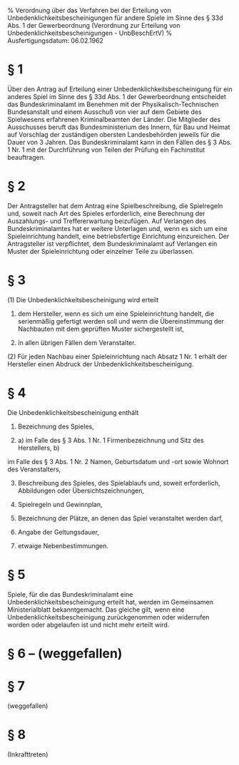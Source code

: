 % Verordnung über das Verfahren bei der Erteilung von Unbedenklichkeitsbescheinigungen für andere Spiele im Sinne des § 33d Abs. 1 der Gewerbeordnung  (Verordnung zur Erteilung von Unbedenklichkeitsbescheinigungen - UnbBeschErtV)
% Ausfertigungsdatum: 06.02.1962
 
# § 1

Über den Antrag auf Erteilung einer Unbedenklichkeitsbescheinigung für ein anderes Spiel im Sinne des § 33d Abs. 1 der Gewerbeordnung entscheidet das Bundeskriminalamt im Benehmen mit der Physikalisch-Technischen Bundesanstalt und einem Ausschuß von vier auf dem Gebiete des Spielwesens erfahrenen Kriminalbeamten der Länder. Die Mitglieder des Ausschusses beruft das Bundesministerium des Innern, für Bau und Heimat auf Vorschlag der zuständigen obersten Landesbehörden jeweils für die Dauer von 3 Jahren. Das Bundeskriminalamt kann in den Fällen des § 3 Abs. 1 Nr. 1 mit der Durchführung von Teilen der Prüfung ein Fachinstitut beauftragen.

# § 2

Der Antragsteller hat dem Antrag eine Spielbeschreibung, die Spielregeln und, soweit nach Art des Spieles erforderlich, eine Berechnung der Auszahlungs- und Treffererwartung beizufügen. Auf Verlangen des Bundeskriminalamtes hat er weitere Unterlagen und, wenn es sich um eine Spieleinrichtung handelt, eine betriebsfertige Einrichtung einzureichen. Der Antragsteller ist verpflichtet, dem Bundeskriminalamt auf Verlangen ein Muster der Spieleinrichtung oder einzelner Teile zu überlassen.

# § 3

(1) Die Unbedenklichkeitsbescheinigung wird erteilt

1. dem Hersteller, wenn es sich um eine Spieleinrichtung handelt, die serienmäßig gefertigt werden soll und wenn die Übereinstimmung der Nachbauten mit dem geprüften Muster sichergestellt ist,

2. in allen übrigen Fällen dem Veranstalter.

(2) Für jeden Nachbau einer Spieleinrichtung nach Absatz 1 Nr. 1 erhält der Hersteller einen Abdruck der Unbedenklichkeitsbescheinigung.

# § 4

Die Unbedenklichkeitsbescheinigung enthält

1. Bezeichnung des Spieles,

2. a) im Falle des § 3 Abs. 1 Nr. 1 Firmenbezeichnung und Sitz des Herstellers, b)

im Falle des § 3 Abs. 1 Nr. 2 Namen, Geburtsdatum und -ort sowie Wohnort des Veranstalters,

3. Beschreibung des Spieles, des Spielablaufs und, soweit erforderlich, Abbildungen oder Übersichtszeichnungen,

4. Spielregeln und Gewinnplan,

5. Bezeichnung der Plätze, an denen das Spiel veranstaltet werden darf,

6. Angabe der Geltungsdauer,

7. etwaige Nebenbestimmungen.

# § 5

Spiele, für die das Bundeskriminalamt eine Unbedenklichkeitsbescheinigung erteilt hat, werden im Gemeinsamen Ministerialblatt bekanntgemacht. Das gleiche gilt, wenn eine Unbedenklichkeitsbescheinigung zurückgenommen oder widerrufen worden oder abgelaufen ist und nicht mehr erteilt wird.

# § 6 – (weggefallen)

# § 7

(weggefallen)

# § 8

(Inkrafttreten)
